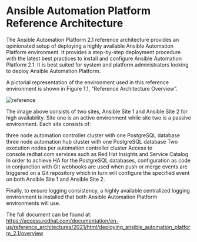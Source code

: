 # Ansible Automation Platform Reference Architecture

The Ansible Automation Platform 2.1 reference architecture provides an opinionated setup of deploying a highly available Ansible Automation Platform environment. It provides a step-by-step deployment procedure with the latest best practices to install and configure Ansible Automation Platform 2.1. It is best suited for system and platform administrators looking to deploy Ansible Automation Platform.

A pictorial representation of the environment used in this reference environment is shown in Figure 1.1, “Reference Architecture Overview”.

![reference](/COP/images/reference.jpg)

The image above consists of two sites, Ansible Site 1 and Ansible Site 2 for high availability. Site one is an active environment while site two is a passive environment. Each site consists of:

three node automation controller cluster with one PostgreSQL database
three node automation hub cluster with one PostgreSQL database
Two execution nodes per automation controller cluster
Access to console.redhat.com services such as Red Hat Insights and Service Catalog
In order to achieve HA for the PostgreSQL databases, configuration as code in conjunction with Git webhooks are used when push or merge events are triggered on a Git repository which in turn will configure the specified event on both Ansible Site 1 and Ansible Site 2.

Finally, to ensure logging consistency, a highly available centralized logging environment is installed that both Ansible Automation Platform environments will use.

The full document can be found at: https://access.redhat.com/documentation/en-us/reference_architectures/2021/html/deploying_ansible_automation_platform_2.1/overview
